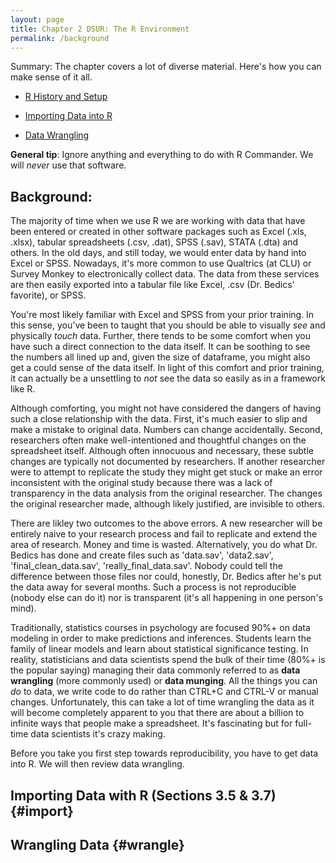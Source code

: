 ```yaml
---
layout: page
title: Chapter 2 DSUR: The R Environment
permalink: /background
---
```


Summary: The chapter covers a lot of diverse material.  Here's how you can make sense of it all.

- [R History and Setup](setup)

- [Importing Data into R](#import)

- [Data Wrangling](#wrangle)


**General tip**: Ignore anything and everything to do with R Commander.  We will *never* use that software.

## Background: 

The majority of time when we use R we are working with data that have been entered or created in other software packages such as Excel (.xls, .xlsx), tabular spreadsheets (.csv, .dat), SPSS (.sav), STATA (.dta) and others.  In the old days, and still today, we would enter data by hand into Excel or SPSS.  Nowadays, it's more common to use Qualtrics (at CLU) or Survey Monkey to electronically collect data.  The data from these services are then easily exported into a tabular file like Excel, .csv (Dr. Bedics' favorite), or SPSS.

You're most likely familiar with Excel and SPSS from your prior training.  In this sense, you've been to taught that you should be able to visually _see_ and physically _touch_ data. Further, there tends to be some comfort when you have such a direct connection to the data itself. It can be soothing to see the numbers all lined up and, given the size of dataframe, you might also get a could sense of the data itself.  In light of this comfort and prior training, it can actually be a unsettling to _not_ see the data so easily as in a framework like R.

Although comforting, you might not have considered the dangers of having such a close relationship with the data.  First, it's much easier to slip and make a mistake to original data.  Numbers can change accidentally.  Second, researchers often make well-intentioned and thoughtful changes on the spreadsheet itself.  Although often innocuous and necessary, these subtle changes are typically not documented by researchers.  If another researcher were to attempt to replicate the study they might get stuck or make an error inconsistent with the original study because there was a lack of transparency in the data analysis from the original researcher. The changes the original researcher made, although likely justified, are invisible to others.

There are likley two outcomes to the above errors. A new researcher will be entirely naive to your research process and fail to replicate and extend the area of research.  Money and time is wasted.  Alternatively, you do what Dr. Bedics has done and create files such as 'data.sav', 'data2.sav', 'final_clean_data.sav', 'really_final_data.sav'.  Nobody could tell the difference between those files nor could, honestly, Dr. Bedics after he's put the data away for several months. Such a process is not reproducible (nobody else can do it) nor is transparent (it's all happening in one person's mind).

Traditionally, statistics courses in psychology are focused 90%+ on data modeling in order to make predictions and inferences.  Students learn the family of linear models and learn about statistical significance testing.  In reality, statisticians and data scientists spend the bulk of their time (80%+ is the popular saying) managing their data commonly referred to as **data wrangling** (more commonly used) or **data munging**.  All the things you can _do_ to data, we write code to do rather than CTRL+C and CTRL-V or manual changes.  Unfortunately, this can take a lot of time wrangling the data as it will become completely apparent to you that there are about a billion to infinite ways that people make a spreadsheet. It's fascinating but for full-time data scientists it's crazy making. 

Before you take you first step towards reproducibility, you have to get data into R.  We will then review data wrangling.

## Importing Data with R (Sections 3.5 & 3.7) {#import}




## Wrangling Data {#wrangle}

